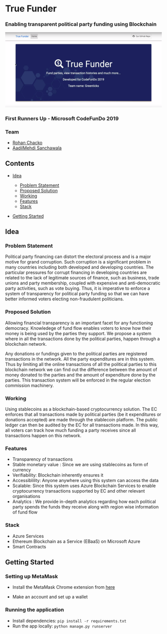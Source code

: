 # True Funder

### Enabling transparent political party funding using Blockchain

![Landing-Page](landing-page.png)

### First Runners Up - Microsoft CodeFunDo 2019

### Team
* [Rohan Chacko](https://github.com/RohanChacko)
* [AadilMehdi Sanchawala](https://github.com/aadilmehdis)

## Contents

* [Idea](#idea)  
  * [Problem Statement](#problem-statement)
  * [Proposed Solution](#proposed-solution)
  * [Working](#working)
  * [Features](#features)
  * [Stack](#stack)

* [Getting Started](#getting-started)

## Idea

### Problem Statement

Political party financing can distort the electoral process and is a major motive for grand corruption. Such corruption is a significant problem in many countries including both developed and developing countries.
The particular pressures for corrupt financing in developing countries are related to the lack of legitimate sources of finance, such as business, trade unions and party membership, coupled with expensive and anti-democratic party activities, such as vote buying. Thus, it is imperative to enforce a system of transparency for political party funding so that we can have better informed voters electing non-fraudulent politicians.

### Proposed Solution

Allowing financial transparency is an important facet for any functioning democracy. Knowledege of fund flow enables voters to know how their money is being used by the parties they support. We propose a system where in all the transactions done by the political parties, happen through a blockchain network.

Any donations or fundings given to the political parties are registered transactions in the network. All the party expenditures are in this system. Thus by limiting all the online transactions of all the political parties to this blockchain network we can find out the difference between the amount of money donated to the parties and the amount of expenditure done by the parties. This transaction system will be enforced in the regular election commission machinery.

### Working

Using stablecoins as a blockchain-based cryptocurrency solution. The EC enforces that all transactions made by political parties (be it expenditures or donations accepted) are made through the stablecoin platform. The public ledger can then be audited by the EC for all transactions made. In this way, all voters can track how much funding a party receives since all transactions happen on this network.

### Features

* Transparency of transactions
* Stable monetary value : Since we are using stablecoins as form of currency
* Verifiability: Blockchain inherently ensures it
* Accessiblility: Anyone anywhere using this system can access the data
* Scalable: Since this system uses Azure Blockchain Services to enable cryptocurrency transactions supported by EC and other relevant organisations
* Analytics : We provide in-depth analytics regarding how each political party spends the funds they receive along with region wise
information of fund flow


### Stack

* Azure Services
* Ethereum Blockchain as a Service (EBaaS) on Microsoft Azure
* Smart Contracts

## Getting Started

### Setting up MetaMask
* Install the MetaMask Chrome extension from  [here](https://chrome.google.com/webstore/detail/metamask/nkbihfbeogaeaoehlefnkodbefgpgknn)

* Make an account and set up a wallet

### Running the application

* Install dependencies: `pip install -r requirements.txt`
* Run the app locally: `python manage.py runserver`

